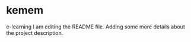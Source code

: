 # kemem
e-learning
I am editing the README file. Adding some more details about the project description.
